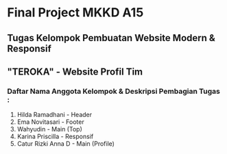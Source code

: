 # Final Project MKKD A15

## Tugas Kelompok Pembuatan Website Modern & Responsif
## "TEROKA" - Website Profil Tim

### Daftar Nama Anggota Kelompok & Deskripsi Pembagian Tugas :
1. Hilda Ramadhani - Header
2. Ema Novitasari - Footer
3. Wahyudin - Main (Top)
4. Karina Priscilla - Responsif
5. Catur Rizki Anna D - Main (Profile)
